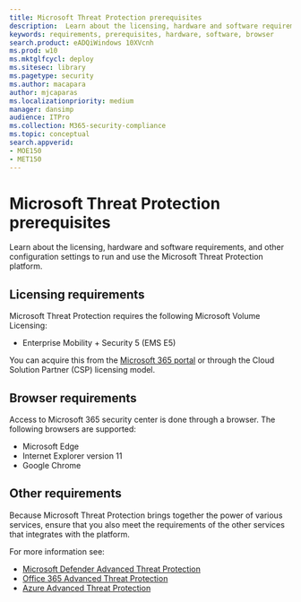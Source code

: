 ```yaml
---
title: Microsoft Threat Protection prerequisites
description:  Learn about the licensing, hardware and software requirements, and other configuration settings for Microsoft Threat Protection 
keywords: requirements, prerequisites, hardware, software, browser
search.product: eADQiWindows 10XVcnh
ms.prod: w10
ms.mktglfcycl: deploy
ms.sitesec: library
ms.pagetype: security
ms.author: macapara
author: mjcaparas
ms.localizationpriority: medium
manager: dansimp
audience: ITPro
ms.collection: M365-security-compliance 
ms.topic: conceptual
search.appverid: 
- MOE150
- MET150
---
```


# Microsoft Threat Protection prerequisites

Learn about the licensing, hardware and software requirements, and other configuration settings to run and use the Microsoft Threat Protection platform.


## Licensing requirements
Microsoft Threat Protection requires the following Microsoft Volume Licensing:

- Enterprise Mobility + Security 5 (EMS E5) 

You can acquire this from the [Microsoft 365 portal](https://www.microsoft.com/enterprise-mobility-security/compare-plans-and-pricing) or through the Cloud Solution Partner (CSP) licensing model.

## Browser requirements
Access to Microsoft 365 security center is done through a browser. The following browsers are supported:

- Microsoft Edge
- Internet Explorer version 11
- Google Chrome


## Other requirements
Because Microsoft Threat Protection brings together the power of various services, ensure that you also meet the requirements of the other services that integrates with the platform. 

For more information see:
- [Microsoft Defender Advanced Threat Protection](https://docs.microsoft.com/windows/security/threat-protection/microsoft-defender-atp/microsoft-defender-advanced-threat-protection)
- [Office 365 Advanced Threat Protection](https://docs.microsoft.com/office365/securitycompliance/office-365-atp)
- [Azure Advanced Threat Protection](https://docs.microsoft.com/en-us/azure-advanced-threat-protection/)


